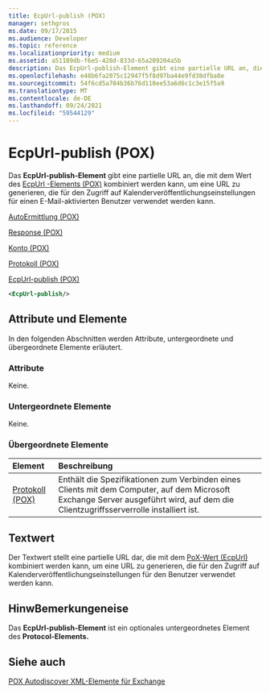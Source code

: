 ```yaml
---
title: EcpUrl-publish (POX)
manager: sethgros
ms.date: 09/17/2015
ms.audience: Developer
ms.topic: reference
ms.localizationpriority: medium
ms.assetid: a51189db-f6e5-428d-833d-65a209204a5b
description: Das EcpUrl-publish-Element gibt eine partielle URL an, die mit dem Wert des EcpUrl -Elements (POX) kombiniert werden kann, um eine URL zu generieren, die für den Zugriff auf Kalenderveröffentlichungseinstellungen für einen E-Mail-aktivierten Benutzer verwendet werden kann.
ms.openlocfilehash: e48b6fa2075c12947f5f8d97ba44e9fd38dfba8e
ms.sourcegitcommit: 54f6cd5a704b36b76d110ee53a6d6c1c3e15f5a9
ms.translationtype: MT
ms.contentlocale: de-DE
ms.lasthandoff: 09/24/2021
ms.locfileid: "59544129"
---
```

# <a name="ecpurl-publish-pox"></a>EcpUrl-publish (POX)

Das **EcpUrl-publish-Element** gibt eine partielle URL an, die mit dem Wert des [EcpUrl -Elements (POX)](ecpurl-pox.md) kombiniert werden kann, um eine URL zu generieren, die für den Zugriff auf Kalenderveröffentlichungseinstellungen für einen E-Mail-aktivierten Benutzer verwendet werden kann. 
  
[AutoErmittlung (POX)](autodiscover-pox.md)
  
[Response (POX)](response-pox.md)
  
[Konto (POX)](account-pox.md)
  
[Protokoll (POX)](protocol-pox.md)
  
[EcpUrl-publish (POX)](ecpurl-publish-pox.md)
  
```XML
<EcpUrl-publish/>
```

## <a name="attributes-and-elements"></a>Attribute und Elemente

In den folgenden Abschnitten werden Attribute, untergeordnete und übergeordnete Elemente erläutert.
  
### <a name="attributes"></a>Attribute

Keine.
  
### <a name="child-elements"></a>Untergeordnete Elemente

Keine.
  
### <a name="parent-elements"></a>Übergeordnete Elemente

|**Element**|**Beschreibung**|
|:-----|:-----|
|[Protokoll (POX)](protocol-pox.md) <br/> |Enthält die Spezifikationen zum Verbinden eines Clients mit dem Computer, auf dem Microsoft Exchange Server ausgeführt wird, auf dem die Clientzugriffsserverrolle installiert ist.  <br/> |
   
## <a name="text-value"></a>Textwert

Der Textwert stellt eine partielle URL dar, die mit dem [PoX-Wert (EcpUrl)](ecpurl-pox.md) kombiniert werden kann, um eine URL zu generieren, die für den Zugriff auf Kalenderveröffentlichungseinstellungen für den Benutzer verwendet werden kann. 
  
## <a name="remarks"></a>HinwBemerkungeneise

Das **EcpUrl-publish-Element** ist ein optionales untergeordnetes Element des **Protocol-Elements.** 
  
## <a name="see-also"></a>Siehe auch



[POX Autodiscover XML-Elemente für Exchange](pox-autodiscover-xml-elements-for-exchange.md)

